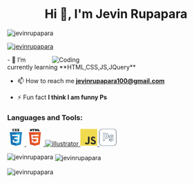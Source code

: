 <h1 align="center">Hi 👋, I'm Jevin Rupapara</h1>
<p align="left"> <img src="https://komarev.com/ghpvc/?username=jevinrupapara&label=Profile%20views&color=0366d6&style=flat-square" alt="jevinrupapara" /> </p>

<p align="left"> <a href="https://github.com/ryo-ma/github-profile-trophy"><img src="https://github-profile-trophy.vercel.app/?username=jevinrupapara" alt="jevinrupapara" /></a> </p>
<img align="right" alt="Coding" width="400" src="https://cdn.dribbble.com/users/2646423/screenshots/5507196/computer.gif">
- 🌱 I’m currently learning **HTML,CSS,JS,JQuery**

- 📫 How to reach me **jevinrupapara100@gmail.com**

- ⚡ Fun fact **I think I am funny Ps**


<h3 align="left">Languages and Tools:</h3>
<p align="left"> <a href="https://www.w3schools.com/css/" target="_blank"> <img src="https://raw.githubusercontent.com/devicons/devicon/master/icons/css3/css3-original-wordmark.svg" alt="css3" width="40" height="40"/> </a> <a href="https://www.w3.org/html/" target="_blank"> <img src="https://raw.githubusercontent.com/devicons/devicon/master/icons/html5/html5-original-wordmark.svg" alt="html5" width="40" height="40"/> </a> <a href="https://www.adobe.com/in/products/illustrator.html" target="_blank"> <img src="https://www.vectorlogo.zone/logos/adobe_illustrator/adobe_illustrator-icon.svg" alt="illustrator" width="40" height="40"/> </a> <a href="https://developer.mozilla.org/en-US/docs/Web/JavaScript" target="_blank"> <img src="https://raw.githubusercontent.com/devicons/devicon/master/icons/javascript/javascript-original.svg" alt="javascript" width="40" height="40"/> </a> <a href="https://www.photoshop.com/en" target="_blank"> <img src="https://raw.githubusercontent.com/devicons/devicon/master/icons/photoshop/photoshop-line.svg" alt="photoshop" width="40" height="40"/> </a> </p>

<p><img align="left" src="https://github-readme-stats.vercel.app/api/top-langs?username=jevinrupapara&show_icons=true&theme=dark&locale=en&layout=compact" alt="jevinrupapara" /></p>

<p>&nbsp;<img align="center" src="https://github-readme-stats.vercel.app/api?username=jevinrupapara&show_icons=true&theme=dark&title_color=fa8b00&text_color=ffffff&bg_color=000000&cache_seconds=1800&locale=en" alt="jevinrupapara" /></p>

<p><img align="center" src="https://github-readme-streak-stats.herokuapp.com/?user=jevinrupapara&theme=dark" alt="jevinrupapara" /></p>
